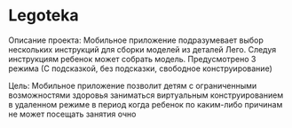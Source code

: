 # Legoteka

Описание проекта:
Мобильное приложение подразумевает выбор нескольких инструкций для сборки моделей из деталей Лего. Следуя инструкциям ребенок может собрать модель. Предусмотрено 3 режима (С подсказкой, без подсказки, свободное конструирование)

Цель:
Мобильное приложение позволит детям с ограниченными возможностями здоровья заниматься виртуальным конструированием в удаленном режиме в период когда ребенок по каким-либо причинам не может посещать занятия очно
